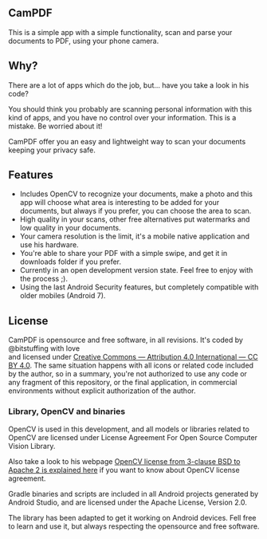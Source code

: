 ## CamPDF 

This is a simple app with a simple functionality, scan and parse your documents to PDF, 
using your phone camera.

## Why?

There are a lot of apps which do the job, but... have you take a look in his code?

You should think you probably are scanning personal information with this kind of apps, and 
you have no control over your information. This is a mistake. Be worried about it!

CamPDF offer you an easy and lightweight way to scan your documents keeping your privacy safe.

## Features

- Includes OpenCV to recognize your documents, make a photo and this app will choose what area is 
interesting to be added for your documents, but always if you prefer, you can choose the area to scan.
- High quality in your scans, other free alternatives put watermarks and low quality in your documents.
- Your camera resolution is the limit, it's a mobile native application and use his hardware.
- You're able to share your PDF with a simple swipe, and get it in downloads folder if you prefer.
- Currently in an open development version state. Feel free to enjoy with the process ;).
- Using the last Android Security features, but completely compatible with older mobiles (Android 7).

## License

CamPDF is opensource and free software, in all revisions. It's coded by @bitstuffing with love  
and licensed under [Creative Commons — Attribution 4.0 International — CC BY 4.0](https://creativecommons.org/licenses/by/4.0/legalcode). 
The same situation happens with all icons or related code included by the author, so in a summary, 
you're not authorized to use any code or any fragment of this repository, or the final application, 
in commercial environments without explicit authorization of the author.

### Library, OpenCV and binaries

OpenCV is used in this development, and all models or libraries related to OpenCV are 
licensed under License Agreement For Open Source Computer Vision Library. 

Also take a look to his webpage [OpenCV license from 3-clause BSD to Apache 2 is explained here](https://opencv.org/license/) 
if you want to know about OpenCV license agreement.

Gradle binaries and scripts are included in all Android projects generated by Android Studio,
and are licensed under the Apache License, Version 2.0.

The library has been adapted to get it working on Android devices. 
Fell free to learn and use it, but always respecting the opensource and free software.